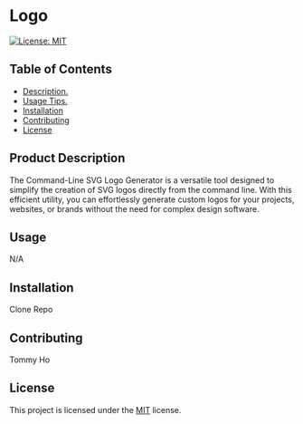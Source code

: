 
  # Logo
  [![License: MIT](https://img.shields.io/badge/License-MIT-yellow.svg)](https://opensource.org/licenses/MIT)
  
  ## Table of Contents
  - [Description.](#description)
  - [Usage Tips.](#usage)
  - [Installation](#installation)
  - [Contributing](#contributing)
  - [License](#license)
  
  <a name='description'></a>
  ## Product Description
  The Command-Line SVG Logo Generator is a versatile tool designed to simplify the creation of SVG logos directly from the command line. With this efficient utility, you can effortlessly generate custom logos for your projects, websites, or brands without the need for complex design software.
  
  <a name='usage'></a>
  ## Usage
  N/A 
  
  <a name='installation'></a>
  ## Installation
  Clone Repo
  
  <a name='contributing'></a>
  ## Contributing
  Tommy Ho
  
  <a name='license'></a>
  ## License
  This project is licensed under the [MIT](https://choosealicense.com/licenses/mit/) license.
  
